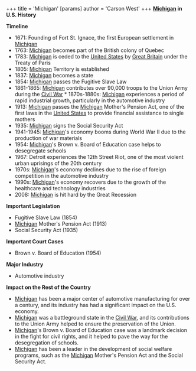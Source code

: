 +++
 title = 'Michigan'
[params]
	author = 'Carson West'
+++
**[Michigan](./../michigan/) in U.S. History**

**Timeline**

* 1671: Founding of Fort St. Ignace, the first European settlement in [Michigan](./../michigan/)
* 1763: [Michigan](./../michigan/) becomes part of the British colony of Quebec
* 1783: [Michigan](./../michigan/) is ceded to the [United States](./../united-states/) by [Great Britain](./../great-britain/) under the Treaty of Paris
* 1805: [Michigan](./../michigan/) Territory is established
* 1837: [Michigan](./../michigan/) becomes a state
* 1854: [Michigan](./../michigan/) passes the Fugitive Slave Law
* 1861-1865: [Michigan](./../michigan/) contributes over 90,000 troops to the Union Army during the [Civil War](./../civil-war/) * 1870s-1880s: [Michigan](./../michigan/) experiences a period of rapid industrial growth, particularly in the automotive industry
* 1913: [Michigan](./../michigan/) passes the [Michigan](./../michigan/) Mother's Pension Act, one of the first laws in the [United States](./../united-states/) to provide financial assistance to single mothers
* 1935: [Michigan](./../michigan/) signs the Social Security Act
* 1941-1945: [Michigan](./../michigan/)'s economy booms during World War II due to the production of war materials
* 1954: [Michigan](./../michigan/)'s Brown v. Board of Education case helps to desegregate schools
* 1967: Detroit experiences the 12th Street Riot, one of the most violent urban uprisings of the 20th century
* 1970s: [Michigan](./../michigan/)'s economy declines due to the rise of foreign competition in the automotive industry
* 1990s: [Michigan](./../michigan/)'s economy recovers due to the growth of the healthcare and technology industries
* 2008: [Michigan](./../michigan/) is hit hard by the Great Recession

**Important Legislation**

* Fugitive Slave Law (1854)
* [Michigan](./../michigan/) Mother's Pension Act (1913)
* Social Security Act (1935)

**Important Court Cases**

* Brown v. Board of Education (1954)

**Major Industry**

* Automotive industry

**Impact on the Rest of the Country**

* [Michigan](./../michigan/) has been a major center of automotive manufacturing for over a century, and its industry has had a significant impact on the U.S. economy.
* [Michigan](./../michigan/) was a battleground state in the [Civil War](./../civil-war/), and its contributions to the Union Army helped to ensure the preservation of the Union.
* [Michigan](./../michigan/)'s Brown v. Board of Education case was a landmark decision in the fight for civil rights, and it helped to pave the way for the desegregation of schools.
* [Michigan](./../michigan/) has been a leader in the development of social welfare programs, such as the [Michigan](./../michigan/) Mother's Pension Act and the Social Security Act.